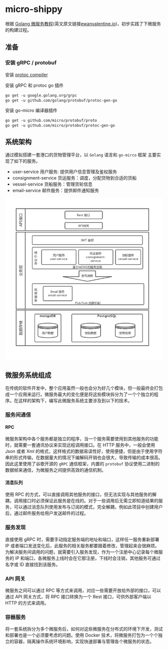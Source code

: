 # micro-shippy
根据 [Golang 微服务教程](https://wuyin.io/2018/05/10/microservices-part-1-introduction-and-consignment-service/)(英文原文链接[ewanvalentine.io](https://ewanvalentine.io/microservices-in-golang-part-1/))，初步实践了下微服务的构建过程。


## 准备
### 安装 gRPC / protobuf
安装 [protoc compiler](https://github.com/google/protobuf/releases)

安装 gRPC 和 protoc go 插件
```
go get -u google.golang.org/grpc
go get -u github.com/golang/protobuf/protoc-gen-go
```

安装 go-micro 编译器插件 
```
go get -u github.com/micro/protobuf/proto
go get -u github.com/micro/protobuf/protoc-gen-go
```


## 系统架构
通过模拟搭建一套港口的货物管理平台，以 `Golang` 语言和 `go-mirco` 框架 主要实现了如下的服务。
- user-service 用户服务: 提供用户信息管理及鉴权服务
- consignment-service 货运服务：调度，分配货物到合适的货船
- vessel-service 货船服务：管理货轮信息
- email-service 邮件服务：提供邮件通知服务

![framework](./framework.jpg)


## 微服务系统组成
在传统的软件开发中，整个应用虽然一般也会分为好几个模块，但一般最终会打包成一个应用来运行。微服务最大的变化便是将这些模块拆分为了一个个独立的程序。在这样的架构下，编写此微服务系统主要涉及到以下的技术。

### 服务间通信
#### RPC
微服务架构中各个服务都是独立的程序，当一个服务需要使用到其他服务的功能时，就需要一套通讯协议来实现远程调用接口。在 HTTP 服务中，一般会使用 Json 或者 Xml 的格式，这样格式的数据易读性好，使用便捷，但是由于使用字符串的形式传输，在数据量大的情况下编解码开销也会很大，导致传输的成本很高。因此这里使用了谷歌开源的 `gRPC` 通信框架，内置的 `protobuf` 协议使用二进制的数据帧来通信，为微服务之间提供高效的通信机制。

#### 消息队列
使用 RPC 的方式，可以直接调用其他服务的接口，但无法实现与其他服务的解耦，调用接口时必须保证此服务是在线的。对于一些调用后无需立即知道结果的服务，可以通过消息队列使用发布与订阅的模式，完全解耦，例如此项目中创建用户后，通过邮件服务给用户发送邮件的过程。

### 服务发现
直接使用 gRPC 时，需要手动指定服务端的地址和端口，这样任一服务重新部署 IP 或者端口发送变化后，此服务的相关服务都要跟着修改，管理起来会很麻烦。为解决服务间调用的问题，就需要引入服务发现，作为一个注册中心记录每个微服务的 IP 和端口，各微服务上线时会在它那注册，下线时会注销，其他服务可通过名字或 ID 直接找到该服务。

### API 网关
微服务之间可以通过 RPC 等方式来调用，对应一些需要开放给外部的接口，可以通过 API 网关方式，将 RPC 接口转换为一个 Rest 接口，可供外部客户端以 HTTP 的方式来调用。

### 容器服务
将一套系统拆分为多个微服务后，如何对这些微服务在分布式的环境下开发，测试和部署也是一个必须要考虑的问题。使用 Docker 技术，将微服务打包为一个个独立的容器，隔离操作系统环境影响，实现快速部署与管理各个微服务的状态。